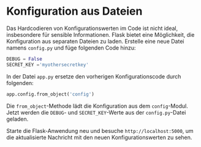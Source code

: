 # Konfiguration aus Dateien

Das Hardcodieren von Konfigurationswerten im Code ist nicht ideal, insbesondere für sensible Informationen. Flask bietet eine Möglichkeit, die Konfiguration aus separaten Dateien zu laden. Erstelle eine neue Datei namens `config.py` und füge folgenden Code hinzu:

```python
DEBUG = False
SECRET_KEY ='myothersecretkey'
```

In der Datei `app.py` ersetze den vorherigen Konfigurationscode durch folgenden:

```python
app.config.from_object('config')
```

Die `from_object`-Methode lädt die Konfiguration aus dem `config`-Modul. Jetzt werden die `DEBUG`- und `SECRET_KEY`-Werte aus der `config.py`-Datei geladen.

Starte die Flask-Anwendung neu und besuche `http://localhost:5000`, um die aktualisierte Nachricht mit den neuen Konfigurationswerten zu sehen.
